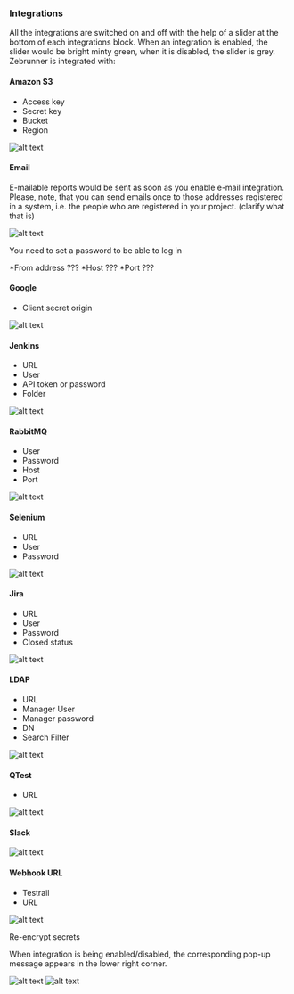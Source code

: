 ### Integrations


All the integrations are switched on and off with the help of a slider at the bottom of each integrations block. When an integration is enabled, the slider would be bright minty green, when it is disabled, the slider is grey.
Zebrunner is integrated with:

#### Amazon S3
* Access key
* Secret key
* Bucket
* Region

![alt text](https://github.com/APGorobets/mkdocks1/blob/master/images/zebrnn-integrations-1.png?raw=true)

#### Email
E-mailable reports would be sent as soon as you enable e-mail integration. Please, note, that you can send emails once to those addresses registered in a system, i.e. the people who are registered in your project. (clarify what that is)

![alt text](https://github.com/APGorobets/mkdocks1/blob/master/images/zebrnn-integrations-2.png?raw=true)

You need to set a password to be able to log in

*From address  ???
*Host ???
*Port ??? 

#### Google
* Client secret origin

![alt text](https://github.com/APGorobets/mkdocks1/blob/master/images/zebrnn-integrations-3.png?raw=true)

#### Jenkins
* URL
* User
* API token or password
* Folder

![alt text](https://github.com/APGorobets/mkdocks1/blob/master/images/zebrnn-integrations-4.png?raw=true)

#### RabbitMQ
* User
* Password
* Host
* Port

![alt text](https://github.com/APGorobets/mkdocks1/blob/master/images/zebrnn-integrations-5.png?raw=true)

#### Selenium
* URL
* User
* Password

![alt text](https://github.com/APGorobets/mkdocks1/blob/master/images/zebrnn-integrations-6.png?raw=true)

#### Jira
* URL
* User
* Password
* Closed status

![alt text](https://github.com/APGorobets/mkdocks1/blob/master/images/zebrnn-integrations-7.png?raw=true)

#### LDAP
* URL
* Manager User
* Manager password
* DN
* Search Filter

![alt text](https://github.com/APGorobets/mkdocks1/blob/master/images/zebrnn-integrations-8.png?raw=true)

#### QTest
* URL

![alt text](https://github.com/APGorobets/mkdocks1/blob/master/images/zebrnn-integrations-9.png?raw=true)

#### Slack

![alt text](https://github.com/APGorobets/mkdocks1/blob/master/images/zebrnn-integrations-10.png?raw=true)

#### Webhook URL
* Testrail
* URL

![alt text](https://github.com/APGorobets/mkdocks1/blob/master/images/zebrnn-integrations-11.png?raw=true)

Re-encrypt secrets

When integration is being enabled/disabled, the corresponding pop-up message appears in the lower right corner.

![alt text](https://github.com/APGorobets/mkdocks1/blob/master/images/zebrnn-integrations-12.png?raw=true)
![alt text](https://github.com/APGorobets/mkdocks1/blob/master/images/zebrnn-integrations-13.png?raw=true)


